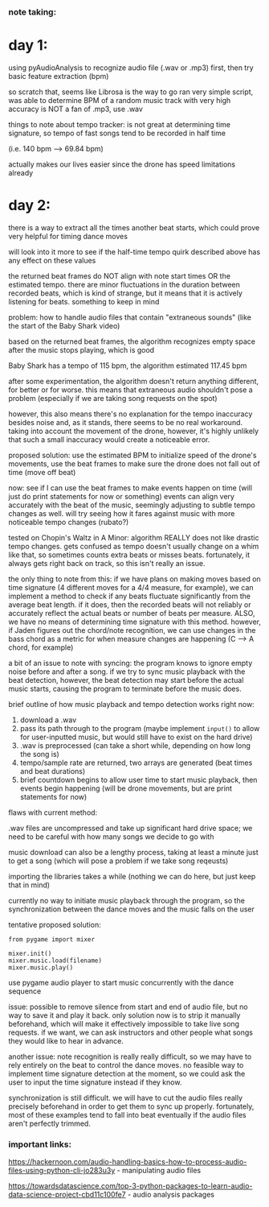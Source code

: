 ### note taking:

# day 1:

using pyAudioAnalysis to recognize audio file (.wav or .mp3) first, then try basic feature extraction (bpm)

so scratch that, seems like Librosa is the way to go
ran very simple script, was able to determine BPM of a random music track with very high accuracy
is NOT a fan of .mp3, use .wav

things to note about tempo tracker: is not great at determining time signature, so tempo of fast songs tend to be recorded in half time 

(i.e. 140 bpm --> 69.84 bpm)

actually makes our lives easier since the drone has speed limitations already


# day 2:

there is a way to extract all the times another beat starts, which could prove very helpful for timing dance moves

will look into it more to see if the half-time tempo quirk described above has any effect on these values

the returned beat frames do NOT align with note start times OR the estimated tempo. there are minor fluctuations in the duration
between recorded beats, which is kind of strange, but it means that it is actively listening for beats. something to keep in mind

problem: how to handle audio files that contain "extraneous sounds" (like the start of the Baby Shark video)

based on the returned beat frames, the algorithm recognizes empty space after the music stops playing, which is good

Baby Shark has a tempo of 115 bpm, the algorithm estimated 117.45 bpm

after some experimentation, the algorithm doesn't return anything different, for better or for worse. this means that extraneous
audio shouldn't pose a problem (especially if we are taking song requests on the spot)

however, this also means there's no explanation for the tempo inaccuracy besides noise and, as it stands, there seems to be no real
workaround. taking into account the movement of the drone, however, it's highly unlikely that such a small inaccuracy would create a
noticeable error.

proposed solution: use the estimated BPM to initialize speed of the drone's movements, use the beat frames to make sure the drone
does not fall out of time (move off beat)

now: see if I can use the beat frames to make events happen on time (will just do print statements for now or something)
events can align very accurately with the beat of the music, seemingly adjusting to subtle tempo changes as well. will try seeing
how it fares against music with more noticeable tempo changes (rubato?)

tested on Chopin's Waltz in A Minor: algorithm REALLY does not like drastic tempo changes. gets confused as tempo doesn't usually
change on a whim like that, so sometimes counts extra beats or misses beats. fortunately, it always gets right back on track, so this isn't
really an issue. 

the only thing to note from this: if we have plans on making moves based on time signature (4 different moves for a 4/4 measure, for example),
we can implement a method to check if any beats fluctuate significantly from the average beat length. if it does, then the recorded beats
will not reliably or accurately reflect the actual beats or number of beats per measure. ALSO, we have no means of determining time signature with
this method. however, if Jaden figures out the chord/note recognition, we can use changes in the bass chord as a metric for when measure changes are
happening (C --> A chord, for example) 

a bit of an issue to note with syncing: the program knows to ignore empty noise before and after a song. if we try to sync music playback with the beat
detection, however, the beat detection may start before the actual music starts, causing the program to terminate before the music does. 

brief outline of how music playback and tempo detection works right now:

1. download a .wav
2. pass its path through to the program (maybe implement `input()` to allow for user-inputted music, but would still have to exist on the hard drive)
3. .wav is preprocessed (can take a short while, depending on how long the song is)
4. tempo/sample rate are returned, two arrays are generated (beat times and beat durations)
5. brief countdown begins to allow user time to start music playback, then events begin happening (will be drone movements, but are print statements for now)

flaws with current method: 

.wav files are uncompressed and take up significant hard drive space; we need to be careful with how many songs we decide to go with

music download can also be a lengthy process, taking at least a minute just to get a song (which will pose a problem if we take song reqeusts)

importing the libraries takes a while (nothing we can do here, but just keep that in mind)

currently no way to initiate music playback through the program, so the synchronization between the dance moves and the music falls on the user


tentative proposed solution:

    from pygame import mixer

    mixer.init()
    mixer.music.load(filename)
    mixer.music.play()

use pygame audio player to start music concurrently with the dance sequence

issue: possible to remove silence from start and end of audio file, but no way to save it and play it back. only solution now is to strip it
manually beforehand, which will make it effectively impossible to take live song requests. if we want, we can ask instructors and other people
what songs they would like to hear in advance.


another issue: note recognition is really really difficult, so we may have to rely entirely on the beat to control the dance moves. no feasible
way to implement time signature detection at the moment, so we could ask the user to input the time signature instead if they know.


synchronization is still difficult. we will have to cut the audio files really precisely beforehand in order to get them to sync up properly.
fortunately, most of these examples tend to fall into beat eventually if the audio files aren't perfectly trimmed.






### important links:
https://hackernoon.com/audio-handling-basics-how-to-process-audio-files-using-python-cli-jo283u3y       - manipulating audio files

https://towardsdatascience.com/top-3-python-packages-to-learn-audio-data-science-project-cbd11c100fe7   - audio analysis packages
